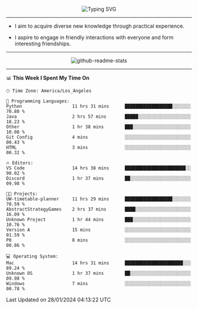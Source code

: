 <p align="center">
  <img src="https://readme-typing-svg.demolab.com?font=Fira+Code&weight=500&size=32&duration=2500&pause=1600&center=true&vCenter=true&random=false&width=1024&height=64&lines=Hi+there+%F0%9F%91%8B;I'm+delighted+you+could+make+it+here+%F0%9F%8E%89;I'm+Harry%2C+a+college+student+still+finding+my+way" alt="Typing SVG" />
</p>


---


- I aim to acquire diverse new knowledge through practical experience.

- I aspire to engage in friendly interactions with everyone and form interesting friendships.


---


<p align="center">
  <img src="https://github-readme-stats.vercel.app/api?username=Harry-Jing&show_icons=true" alt="github-readme-stats"/>
</p>


---

<!--START_SECTION:waka-->
📊 **This Week I Spent My Time On** 

```text
🕑︎ Time Zone: America/Los_Angeles

💬 Programming Languages: 
Python                   11 hrs 31 mins      ██████████████████░░░░░░░   70.80 % 
Java                     2 hrs 57 mins       █████░░░░░░░░░░░░░░░░░░░░   18.23 % 
Other                    1 hr 38 mins        ███░░░░░░░░░░░░░░░░░░░░░░   10.08 % 
Git Config               4 mins              ░░░░░░░░░░░░░░░░░░░░░░░░░   00.43 % 
HTML                     3 mins              ░░░░░░░░░░░░░░░░░░░░░░░░░   00.32 % 

🔥 Editors: 
VS Code                  14 hrs 38 mins      ███████████████████████░░   90.02 % 
Discord                  1 hr 37 mins        ██░░░░░░░░░░░░░░░░░░░░░░░   09.98 % 

🐱‍💻 Projects: 
UW-timetable-planner     11 hrs 29 mins      ██████████████████░░░░░░░   70.59 % 
AbstractStrategyGames    2 hrs 37 mins       ████░░░░░░░░░░░░░░░░░░░░░   16.09 % 
Unknown Project          1 hr 44 mins        ███░░░░░░░░░░░░░░░░░░░░░░   10.76 % 
Version A                15 mins             ░░░░░░░░░░░░░░░░░░░░░░░░░   01.59 % 
P0                       8 mins              ░░░░░░░░░░░░░░░░░░░░░░░░░   00.86 % 

💻 Operating System: 
Mac                      14 hrs 31 mins      ██████████████████████░░░   89.24 % 
Unknown OS               1 hr 37 mins        ██░░░░░░░░░░░░░░░░░░░░░░░   09.98 % 
Windows                  7 mins              ░░░░░░░░░░░░░░░░░░░░░░░░░   00.78 % 
```


 Last Updated on 28/01/2024 04:13:22 UTC
<!--END_SECTION:waka-->
